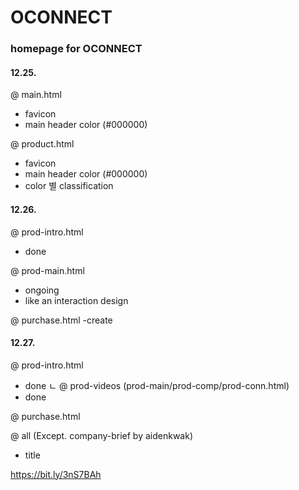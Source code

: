 # OCONNECT

### homepage for OCONNECT
#### 12.25.
@ main.html
- favicon
- main header color (#000000)


@ product.html
- favicon
- main header color (#000000)
- color 별 classification

#### 12.26.
@ prod-intro.html
- done


@ prod-main.html
- ongoing
- like an interaction design


@ purchase.html
-create

#### 12.27.
@ prod-intro.html
- done
ㄴ @ prod-videos (prod-main/prod-comp/prod-conn.html)
- done

@ purchase.html

@ all (Except. company-brief by aidenkwak)
- title

https://bit.ly/3nS7BAh
